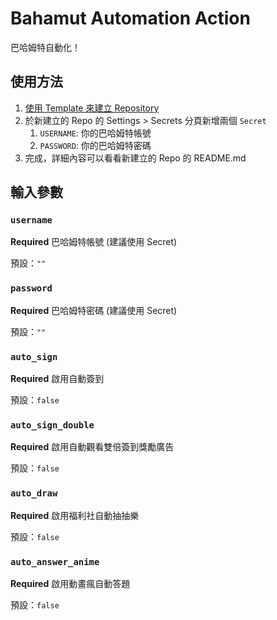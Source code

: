 # Bahamut Automation Action
巴哈姆特自動化！

## 使用方法

1. [使用 Template 來建立 Repository](https://github.com/JacobLinCool/Bahamut-Automation-Template/generate)
2. 於新建立的 Repo 的 Settings > Secrets 分頁新增兩個 `Secret`
   1. `USERNAME`: 你的巴哈姆特帳號
   2. `PASSWORD`: 你的巴哈姆特密碼
3. 完成，詳細內容可以看看新建立的 Repo 的 README.md

## 輸入參數

### `username`

**Required** 巴哈姆特帳號 (建議使用 Secret)

預設：`""`

### `password`

**Required** 巴哈姆特密碼 (建議使用 Secret)

預設：`""`

### `auto_sign`

**Required** 啟用自動簽到

預設：`false`

### `auto_sign_double`

**Required** 啟用自動觀看雙倍簽到獎勵廣告

預設：`false`

### `auto_draw`

**Required** 啟用福利社自動抽抽樂

預設：`false`

### `auto_answer_anime`

**Required** 啟用動畫瘋自動答題

預設：`false`
